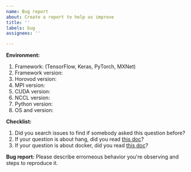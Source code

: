 ```yaml
---
name: Bug report
about: Create a report to help us improve
title: ''
labels: bug
assignees: ''

---
```


**Environment:**
1. Framework: (TensorFlow, Keras, PyTorch, MXNet)
2. Framework version:
3. Horovod version:
4. MPI version:
5. CUDA version:
6. NCCL version:
7. Python version:
8. OS and version:

**Checklist:**
1. Did you search issues to find if somebody asked this question before?
2. If your question is about hang, did you read [this doc](https://github.com/horovod/horovod/blob/master/docs/running.md)?
3. If your question is about docker, did you read [this doc](https://github.com/horovod/horovod/blob/master/docs/docker.md)?

**Bug report:**
Please describe errorneous behavior you're observing and steps to reproduce it.

